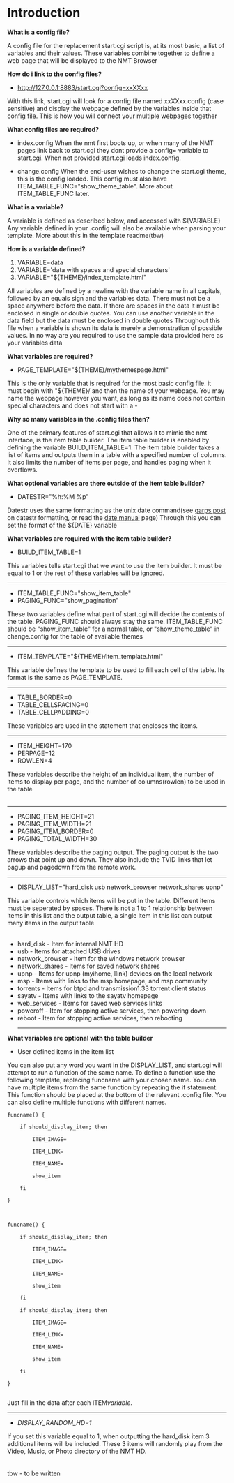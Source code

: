 # Introduction #

**What is a config file?**

A config file for the replacement start.cgi script is, at its most basic, a list of variables and their values.  These variables combine together to define a web page that will be displayed to the NMT Browser


**How do i link to the config files?**
  * http://127.0.0.1:8883/start.cgi?config=xxXXxx

With this link, start.cgi will look for a config file named xxXXxx.config (case sensitive) and display the webpage defined by the variables inside that config file.  This is how you will connect your multiple webpages together


**What config files are required?**

  * index.config
When the nmt first boots up, or when many of the NMT pages link back to start.cgi they dont provide a config= variable to start.cgi.  When not provided start.cgi loads index.config.

  * change.config
When the end-user wishes to change the start.cgi theme, this is the config loaded.  This config must also have ITEM\_TABLE\_FUNC="show\_theme\_table".  More about ITEM\_TABLE\_FUNC later.

**What is a variable?**

A variable is defined as described below, and accessed with ${VARIABLE}  Any variable defined in your .config will also be available when parsing your template.  More about this in the template readme(tbw)

**How is a variable defined?**

  1. VARIABLE=data
  1. VARIABLE='data with spaces and special characters'
  1. VARIABLE="${THEME}/index\_template.html"

All variables are defined by a newline with the variable name in all capitals, followed by an equals sign and the variables data.  There must not be a space anywhere before the data.  If there are spaces in the data it must be enclosed in single or double quotes.  You can use another variable in the data field but the data must be enclosed in double quotes
Throughout this file when a variable is shown its data is merely a demonstration of possible values.  In no way are you required to use the sample data provided here as your variables data

**What variables are required?**

  * PAGE\_TEMPLATE="${THEME}/mythemespage.html"

This is the only variable that is required for the most basic config file.  it must begin with "${THEME}/ and then the name of your webpage.  You may name the webpage however you want, as long as its name does not contain special characters and does not start with a -

**Why so many variables in the .config files then?**

One of the primary features of start.cgi that allows it to mimic the nmt interface, is the item table builder.  The item table builder is enabled by defining the variable BUILD\_ITEM\_TABLE=1.  The item table builder takes a list of items and outputs them in a table with a specified number of columns.  It also limits the number of items per page, and handles paging when it overflows.

**What optional variables are there outside of the item table builder?**

  * DATESTR="%h:%M %p"

Datestr uses the same formatting as the unix date command(see [garps post](http://www.networkedmediatank.com/showthread.php?tid=6874&pid=70440#pid70440) on datestr formatting, or read the [date manual](http://www.google.com/search?q=man+date) page)  Through this you can set the format of the ${DATE} variable

**What variables are required with the item table builder?**

  * BUILD\_ITEM\_TABLE=1

This variables tells start.cgi that we want to use the item builder.  It must be equal to 1 or the rest of these variables will be ignored.


---

  * ITEM\_TABLE\_FUNC="show\_item\_table"
  * PAGING\_FUNC="show\_pagination"

These two variables define what part of start.cgi will decide the contents of the table.  PAGING\_FUNC should always stay the same.  ITEM\_TABLE\_FUNC should be "show\_item\_table" for a normal table, or "show\_theme\_table" in change.config for the table of available themes

---


  * ITEM\_TEMPLATE="${THEME}/item\_template.html"

This variable defines the template to be used to fill each cell of the table.  Its format is the same as PAGE\_TEMPLATE.


---

  * TABLE\_BORDER=0
  * TABLE\_CELLSPACING=0
  * TABLE\_CELLPADDING=0

These variables are used in the <table> statement that encloses the items.<br>
<hr />

<ul><li>ITEM_HEIGHT=170<br>
</li><li>PERPAGE=12<br>
</li><li>ROWLEN=4</li></ul>

These variables describe the height of an individual item, the number of items to display per page, and the number of columns(rowlen) to be used in the table<br>
<br>
<hr />
<ul><li>PAGING_ITEM_HEIGHT=21<br>
</li><li>PAGING_ITEM_WIDTH=21<br>
</li><li>PAGING_ITEM_BORDER=0<br>
</li><li>PAGING_TOTAL_WIDTH=30</li></ul>

These variables describe the paging output.  The paging output is the two arrows that point up and down.  They also include the TVID links that let pagup and pagedown from the remote work.<br>
<hr />

<ul><li>DISPLAY_LIST="hard_disk usb network_browser network_shares upnp"</li></ul>

This variable controls which items will be put in the table. Different items must be seperated by spaces.  There is not a 1 to 1 relationship between items in this list and the output table, a single item in this list can output many items in the output table<br>
<br>
<ul><li>hard_disk        - Item for internal NMT HD<br>
</li><li>usb              - Items for attached USB drives<br>
</li><li>network_browser  - Item for the windows network browser<br>
</li><li>network_shares   - Items for saved network shares<br>
</li><li>upnp             - Items for upnp (myihome, llink) devices on the local network<br>
</li><li>msp              - Items with links to the msp homepage, and msp community<br>
</li><li>torrents         - Items for btpd and transmission1.33 torrent client status<br>
</li><li>sayatv           - Items with links to the sayatv homepage<br>
</li><li>web_services     - Items for saved web services links<br>
</li><li>poweroff         - Item for stopping active services, then powering down<br>
</li><li>reboot           - Item for stopping active services, then rebooting<br>
<hr /></li></ul>

<b>What variables are optional with the table builder</b>

<ul><li>User defined items in the item list</li></ul>

You can also put any word you want in the DISPLAY_LIST, and start.cgi will attempt to run a function of the same name.  To define a function use the following template, replacing funcname with your chosen name.  You can have multiple items from the same function by repeating the if statement.  This function should be placed at the bottom of the relevant .config file.  You can also define multiple functions with different names.<br>
<pre><code>funcname() {<br>
	if should_display_item; then<br>
		ITEM_IMAGE=<br>
		ITEM_LINK=<br>
		ITEM_NAME=<br>
		show_item<br>
	fi<br>
}<br>
<br>
funcname() {<br>
	if should_display_item; then<br>
		ITEM_IMAGE=<br>
		ITEM_LINK=<br>
		ITEM_NAME=<br>
		show_item<br>
	fi<br>
	if should_display_item; then<br>
		ITEM_IMAGE=<br>
		ITEM_LINK=<br>
		ITEM_NAME=<br>
		show_item<br>
	fi<br>
}<br>
</code></pre>
Just fill in the data after each ITEM<i>variable.<br>
<hr />
<ul><li>DISPLAY_RANDOM_HD=1</li></ul></i>

If you set this variable equal to 1, when outputting the hard_disk item 3 additional items will be included.  These 3 items will randomly play from the Video, Music, or Photo directory of the NMT HD.<br>
<br>
<br>
tbw - to be written